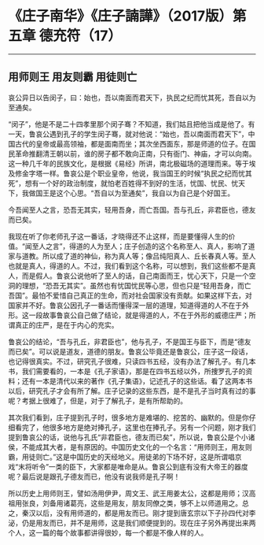 # 《庄子南华》《庄子諵譁》（2017版）第五章 德充符（17）

------

## 用师则王 用友则霸 用徒则亡

哀公异日以告闵子，曰：始也，吾以南面而君天下，执民之纪而忧其死，吾自以为至通矣。

“闵子”，他是不是二十四孝里那个闵子骞？不知道，我们姑且把他当成是他了。有一天，鲁哀公遇到孔子的学生闵子骞，就对他说：“始也，吾以南面而君天下”，中国古代的皇帝或最高领袖，都是面南而坐；其次坐西面东，那是师道的位子。在国民革命推翻清王朝以前，谁的房子都不敢向正南，只有衙门、神庙，才可以向南。这一种几千年的民族文化，是根据《易经》所讲，南北极磁场的道理而来。等于埃及修金字塔一样。鲁哀公是个职业皇帝，他说，我当国王的时候“执民之纪而忧其死”，想有一个好的政治制度，就怕老百姓得不到好的生活，忧国、忧民、忧天下，我做国王是这个心思。“吾自以为至通矣”，我自以为自己是个好国王。

今吾闻至人之言，恐吾无其实，轻用吾身，而亡吾国。吾与孔丘，非君臣也，德友而已矣。

我现在听了你老师孔子这一番话，才晓得还不止这样，而是要懂得人生的价值。“闻至人之言”，得道的人为至人；庄子创造的这个名称至人、真人，影响了道家与道教。所以成了道的神仙，称为真人等；像吕纯阳真人、丘长春真人等。至人也就是真人，得道的人。不过，我们看到这个名称，可以想到，我们这些都不是真人，而是假人。鲁哀公说他听了至人的话，自己南面而王，忧心天下，只是一个空洞的理想，“恐吾无其实”。虽然也有忧国忧民等心思，但也只是“轻用吾身，而亡吾国”。最怕不爱惜自己真正的生命，而对社会国家没有贡献。如果这样下去，对国家并不好。鲁哀公因孔子一番话而懂得深一层的道理，知道得道的人不在于外形。这一段故事鲁哀公自己做了结论，就是得道的人，不在于外形的威德庄严；所谓真正的庄严，是在于内心的充实。

鲁哀公的结论，“吾与孔丘，非君臣也”，他与孔子，不是国王与臣下，而是“德友而已矣”。可以说是道友，道德的朋友。鲁哀公毕竟还是鲁哀公，庄子这一段话，也记得很真实。不过，研究孔子很难，只读四书五经，没有办法了解孔子。有几本书，我们需要看的，一本是《孔子家语》，那是在四书五经以外，所捜罗孔子的资料；还有一本是清代以来的著作《孔子集语》，记述孔子的这些话。看了这两本书以后，研究孔子才会有所了解。庄子记录的这些东西，是不是孔子当时真有过的事呢？考据上很难了，但是，对于了解孔子，是有所帮助的。

其次我们看到，庄子提到孔子时，很多地方是难堪的、挖苦的、幽默的。但是你仔细看完了，他很多地方是绝对捧孔子，这里也在捧孔子。另有一个问题，刚才我们提到鲁哀公的话，说他与孔氏“非君臣也，德友而已矣”，所以说，鲁哀公是个小诸侯，不能成其大者，是有原因的。中国历史文化的一个名言：“用师则王，用友则霸，用徒则亡。”这是中国历史的天经地义。用徒弟的下场不好，这是所谓唱京戏“末将听令”一类的臣下，大家都是唯命是从。鲁哀公到底有没有大帝王的器度呢？最后说是跟孔子德友而已，他没有说我师是孔子啊！

所以历史上用师则王，譬如汤用伊尹，周文王、武王用姜太公，这都是用师；汉高祖用张良，刘备用诸葛亮，这些是用友，朋友同僚之类，够不上以师道用之。总之，秦汉以后，没有用师道的，都是用友而已。刚才提到唐玄宗以下子孙四代对李泌，仍是用友而已，并不是用师，这是我们顺便提到的。现在庄子另外再提出来两个人，这一篇的每个故事都讲得很妙，每一个都是不像人样的人。